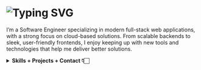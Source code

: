 <h1>
  <picture>
    <source media="(prefers-color-scheme: dark)" srcset="https://readme-typing-svg.demolab.com?font=Mona+Sans&weight=600&size=36&duration=1000&pause=1000&color=FFFFFF&background=0D1117&vCenter=true&repeat=false&width=175&lines=%F0%9F%91%8B%F0%9F%8F%BB+Hello!;+I%E2%80%99m+Cal.">
    <source media="(prefers-color-scheme: light)" srcset="https://readme-typing-svg.demolab.com?font=Mona+Sans&weight=600&size=36&duration=1000&pause=1000&color=1F2429&background=FFFFFF&vCenter=true&repeat=false&width=175&lines=%F0%9F%91%8B%F0%9F%8F%BB+Hello!;+I%E2%80%99m+Cal.">
    <img src="https://readme-typing-svg.demolab.com?font=Mona+Sans&weight=600&size=36&duration=1000&pause=1000&color=1F2429&background=FFFFFF&vCenter=true&repeat=false&width=175&lines=%F0%9F%91%8B%F0%9F%8F%BB+Hello!;+I%E2%80%99m+Cal." alt="Typing SVG" />
  </picture>
</h1>

I’m a Software Engineer specializing in modern full-stack web applications, with a strong focus on cloud-based solutions. From scalable backends to sleek, user-friendly frontends, I enjoy keeping up with new tools and technologies that help me deliver better solutions.

<details>
  <summary><b>Skills + Projects + Contact 👇🏻</b></summary>
  
## 🛠️ Skills & Technologies

- **Frontend:** React, Angular, TypeScript, JavaScript  
- **Backend:** .NET, Python, REST APIs, GraphQL  
- **Databases:** SQL Server, PostgreSQL  
- **Cloud & DevOps:**  
  - **AWS:** Lambda, Step Functions, SQS (messaging), RDS (databases), EC2, S3, CloudFormation, CDK  
  - **Azure:** Functions, App Service, Service Bus & Event Hubs (messaging), Key Vault (security), Blob/Files (storage), Virtual Networks  
  - CI/CD pipelines, containerization, serverless architectures, infrastructure as code  

## 🚀 Featured Projects

- [Nano-Banana-Worker](https://github.com/calgod/Nano-Banana-Worker) – A serverless experiment with Cloudflare Workers and Google's Gen AI SDK for JS.  
- [ConcertCalendar](https://github.com/calgod/ConcertCalendar) – A React app for tracking concerts, with a Cloudflare Worker backend for retrieving Google Calendar/Sheets data.  

> Most of my work lives in private repositories, but you can check out some of my side projects above!

## 💬 About Me

Outside of coding, I love going to concerts and discovering new music. Just like in software, I enjoy finding patterns and creativity in sound. When I’m not at a show, I'm usually rock climbing, going for a run, playing pub trivia, or hanging with friends.

## 📫 Get in Touch

- **Email:** me@calgod.com  
- **LinkedIn:** [linkedin.com/in/calgod](https://linkedin.com/in/calgod)  

---

_Thanks for stopping by!_
</details>
